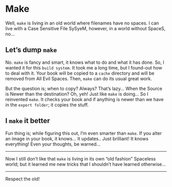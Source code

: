 # Make

Well, `make` is living in an old world where filenames have no spaces. I can live with a Case Sensitive File SySyeM, however, in a world without SpaceS, no...

## Let’s dump `make`

No. `make` is fancy and smart, it knows what to do and what it has done. So, I wanted it for this `build system`. It took me a long time, but I found-out how to deal with it. Your book will be copied to a `cache` directory and will be removed from All Evil Spaces. Then, `make` can do its usual great work.

But the question is; when to copy? Always? That’s lazy... When the Source is Newer than the destination? Oh, yeh! Just like `make` is doing... So I reinvented `make`. It checks your book and if anything is newer than we have in the `export folder`; it copies the stuff.

## I `make` it better 

Fun thing is; while figuring this out, I’m even smarter than `make`. If you alter an image in your book, it knows... It updates.. Just brilliant! It knows everything! Even your thoughts, be warned...

---

Now I still don’t like that `make` is living in its own “old fashion” Spaceless world; but it learned me new tricks that I shouldn’t have learned otherwise...

---

Respect the old!



